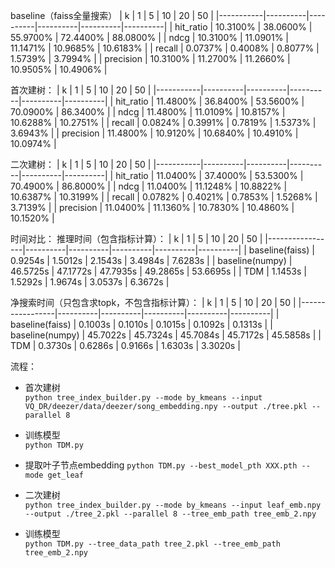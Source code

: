 baseline（faiss全量搜索）
| k         | 1        | 5        | 10       | 20       | 50       |
|-----------|----------|----------|----------|----------|----------|
| hit_ratio | 10.3100% | 38.0600% | 55.9700% | 72.4400% | 88.0800% |
| ndcg      | 10.3100% | 11.0901% | 11.1471% | 10.9685% | 10.6183% |
| recall    | 0.0737%  | 0.4008%  | 0.8077%  | 1.5739%  | 3.7994%  |
| precision | 10.3100% | 11.2700% | 11.2660% | 10.9505% | 10.4906% |

首次建树：
| k         | 1        | 5        | 10       | 20       | 50       |
|-----------|----------|----------|----------|----------|----------|
| hit_ratio | 11.4800% | 36.8400% | 53.5600% | 70.0900% | 86.3400% |
| ndcg      | 11.4800% | 11.0109% | 10.8157% | 10.6288% | 10.2751% |
| recall    | 0.0824%  | 0.3991%  | 0.7819%  | 1.5373%  | 3.6943%  |
| precision | 11.4800% | 10.9120% | 10.6840% | 10.4910% | 10.0974% |


二次建树：
| k         | 1        | 5        | 10       | 20       | 50       |
|-----------|----------|----------|----------|----------|----------|
| hit_ratio | 11.0400% | 37.4000% | 53.5300% | 70.4900% | 86.8000% |
| ndcg      | 11.0400% | 11.1248% | 10.8822% | 10.6387% | 10.3199% |
| recall    | 0.0782%  | 0.4021%  | 0.7853%  | 1.5268%  | 3.7139%  |
| precision | 11.0400% | 11.1360% | 10.7830% | 10.4860% | 10.1520% |

时间对比：
推理时间（包含指标计算）：
| k               | 1        | 5        | 10       | 20       | 50       |
|-----------------|----------|----------|----------|----------|----------|
| baseline(faiss) | 0.9254s  | 1.5012s  | 2.1543s  | 3.4984s  | 7.6283s  |
| baseline(numpy) | 46.5725s | 47.1772s | 47.7935s | 49.2865s | 53.6695s |
| TDM             | 1.1453s  | 1.5292s  | 1.9674s  | 3.0537s  | 6.3672s  |

净搜索时间（只包含求topk，不包含指标计算）：
| k               | 1        | 5        | 10       | 20       | 50       |
|-----------------|----------|----------|----------|----------|----------|
| baseline(faiss) | 0.1003s  | 0.1010s  | 0.1015s  | 0.1092s  | 0.1313s  |
| baseline(numpy) | 45.7022s | 45.7324s | 45.7084s | 45.7172s | 45.5858s |
| TDM             | 0.3730s  | 0.6286s  | 0.9166s  | 1.6303s  | 3.3020s  |

流程：
+ 首次建树  
`python tree_index_builder.py --mode by_kmeans --input VQ_DR/deezer/data/deezer/song_embedding.npy --output ./tree.pkl --parallel 8`

+ 训练模型  
`python TDM.py`

+ 提取叶子节点embedding
`python TDM.py --best_model_pth XXX.pth --mode get_leaf`

+ 二次建树  
`python tree_index_builder.py --mode by_kmeans --input leaf_emb.npy --output ./tree_2.pkl --parallel 8 --tree_emb_path tree_emb_2.npy`

+ 训练模型  
`python TDM.py --tree_data_path tree_2.pkl --tree_emb_path tree_emb_2.npy`